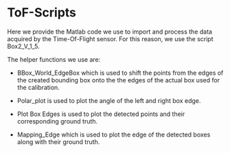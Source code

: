 # ToF-Scripts

Here we provide the Matlab code we use to import and process the data acquired by the Time-Of-Flight sensor. For this reason, we use the script Box2_V_1_5.

The helper functions we use are:
- BBox_World_EdgeBox which is used to shift the points from the edges of the created bounding box onto the the edges of the actual box used for the           calibration.
 
- Polar_plot is used to plot the angle of the left and right box edge.

- Plot Box Edges is used to plot the detected points and their corresponding ground truth.

- Mapping_Edge which is used to plot the edge of the detected boxes along with their ground truth.
